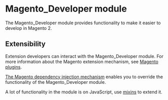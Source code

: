 # Magento_Developer module

The Magento_Developer module provides functionality to make it easier to develop in Magento 2.

## Extensibility

Extension developers can interact with the Magento_Developer module. For more information about the Magento extension mechanism, see [Magento plugins](https://developer.adobe.com/commerce/php/development/components/plugins/).

[The Magento dependency injection mechanism](https://developer.adobe.com/commerce/php/development/components/dependency-injection/) enables you to override the functionality of the Magento_Developer module.

A lot of functionality in the module is on JavaScript, use [mixins](https://developer.adobe.com/commerce/frontend-core/javascript/mixins/) to extend it.